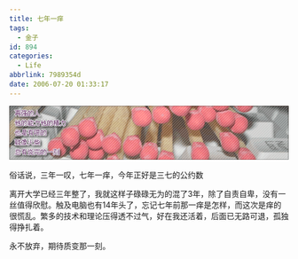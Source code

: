 ```yaml
---
title: 七年一痒
tags:
  - 金子
id: 894
categories:
  - Life
abbrlink: 7989354d
date: 2006-07-20 01:33:17
---
```


![](/images/2006/07/20_2006-7-720681722_12734.gif)

俗话说，三年一叹，七年一痒，今年正好是三七的公约数

离开大学已经三年整了，我就这样子碌碌无为的混了3年，除了自责自卑，没有一丝值得欣慰。触及电脑也有14年头了，忘记七年前那一痒是怎样，而这次是痒的很慌乱。繁多的技术和理论压得透不过气，好在我还活着，后面已无路可退，孤独得挣扎着。

永不放弃，期待质变那一刻。